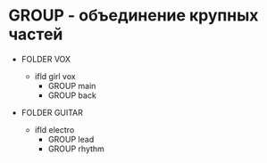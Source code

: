 # GROUP - объединение крупных частей

- FOLDER VOX

  - ifld girl vox
    - GROUP main
    - GROUP back

- FOLDER GUITAR
  - ifld electro
    - GROUP lead
    - GROUP rhythm
